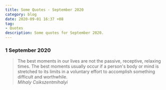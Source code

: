 ```yaml
---
title: Some Quotes - September 2020
category: blog
date: 2020-09-01 16:37 +08
tag:
- Quotes
description: Some quotes for September 2020.
---
```


### 1 September 2020

> The best moments in our lives are not the passive, receptive, relaxing times. The best moments usually occur if a person's body or mind is stretched to its limits in a voluntary effort to accomplish something difficult and worthwhile.  
> *Mihaly Csikszentmihalyi*
